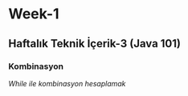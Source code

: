 # Week-1
## Haftalık Teknik İçerik-3 (Java 101)
### Kombinasyon 
*While ile kombinasyon hesaplamak*
